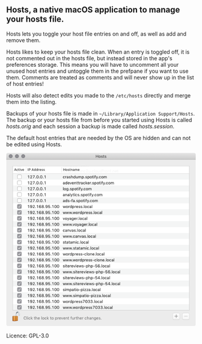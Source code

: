 Hosts, a native macOS application to manage your hosts file.
----------------------------------------------------------

Hosts lets you toggle your host file entries on and off, as well as add and remove them.

Hosts likes to keep your hosts file clean. When an entry is toggled off, it is not commented out in the hosts file, but instead stored in the app's preferences storage. This means you will have to uncomment all your unused host entries and untoggle them in the prefpane if you want to use them. Comments are treated as comments and will never show up in the list of host entries!

Hosts will also detect edits you made to the ``/etc/hosts`` directly and merge them into the listing.

Backups of your hosts file is made in ``~/Library/Application Support/Hosts``. The backup or your hosts file from before you started using Hosts is called *hosts.orig* and each session a backup is made called *hosts.session*.

The default host entries that are needed by the OS are hidden and can not be edited using Hosts.
 
![](https://github.com/pryley/Hosts.app/raw/master/edit.png)

Licence: GPL-3.0
